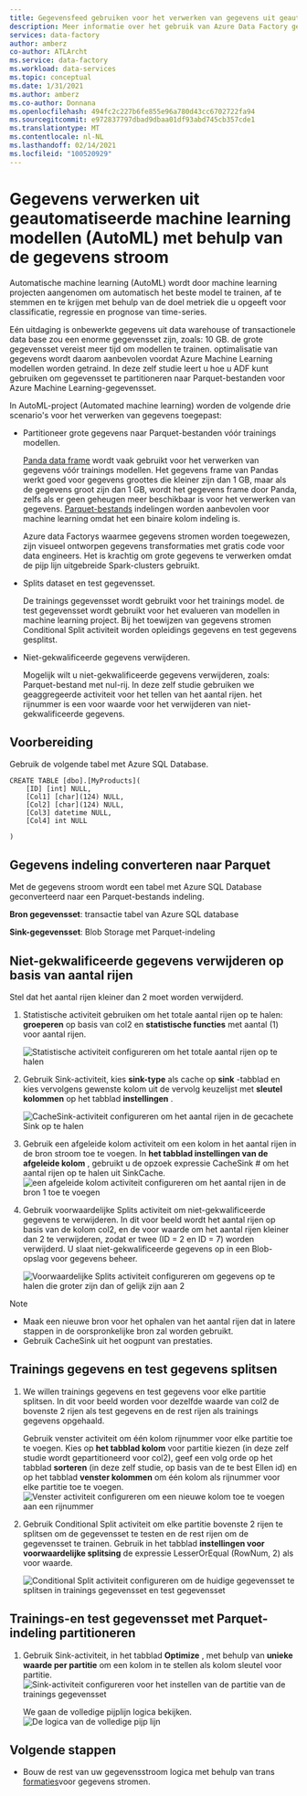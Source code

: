 ```yaml
---
title: Gegevensfeed gebruiken voor het verwerken van gegevens uit geautomatiseerde machine learning modellen (AutoML)
description: Meer informatie over het gebruik van Azure Data Factory gegevens stromen voor het verwerken van gegevens uit geautomatiseerd machine learning modellen (AutoML).
services: data-factory
author: amberz
co-author: ATLArcht
ms.service: data-factory
ms.workload: data-services
ms.topic: conceptual
ms.date: 1/31/2021
ms.author: amberz
ms.co-author: Donnana
ms.openlocfilehash: 494fc2c227b6fe855e96a780d43cc6702722fa94
ms.sourcegitcommit: e972837797dbad9dbaa01df93abd745cb357cde1
ms.translationtype: MT
ms.contentlocale: nl-NL
ms.lasthandoff: 02/14/2021
ms.locfileid: "100520929"
---
```

# <a name="process-data-from-automated-machine-learningautoml-models-using-data-flow"></a>Gegevens verwerken uit geautomatiseerde machine learning modellen (AutoML) met behulp van de gegevens stroom

Automatische machine learning (AutoML) wordt door machine learning projecten aangenomen om automatisch het beste model te trainen, af te stemmen en te krijgen met behulp van de doel metriek die u opgeeft voor classificatie, regressie en prognose van time-series. 

Eén uitdaging is onbewerkte gegevens uit data warehouse of transactionele data base zou een enorme gegevensset zijn, zoals: 10 GB. de grote gegevensset vereist meer tijd om modellen te trainen. optimalisatie van gegevens wordt daarom aanbevolen voordat Azure Machine Learning modellen worden getraind. In deze zelf studie leert u hoe u ADF kunt gebruiken om gegevensset te partitioneren naar Parquet-bestanden voor Azure Machine Learning-gegevensset. 

In AutoML-project (Automated machine learning) worden de volgende drie scenario's voor het verwerken van gegevens toegepast:

* Partitioneer grote gegevens naar Parquet-bestanden vóór trainings modellen. 

     [Panda data frame](https://pandas.pydata.org/pandas-docs/stable/getting_started/overview.html) wordt vaak gebruikt voor het verwerken van gegevens vóór trainings modellen. Het gegevens frame van Pandas werkt goed voor gegevens groottes die kleiner zijn dan 1 GB, maar als de gegevens groot zijn dan 1 GB, wordt het gegevens frame door Panda, zelfs als er geen geheugen meer beschikbaar is voor het verwerken van gegevens. [Parquet-bestands](https://parquet.apache.org/) indelingen worden aanbevolen voor machine learning omdat het een binaire kolom indeling is.
    
    Azure data Factorys waarmee gegevens stromen worden toegewezen, zijn visueel ontworpen gegevens transformaties met gratis code voor data engineers. Het is krachtig om grote gegevens te verwerken omdat de pijp lijn uitgebreide Spark-clusters gebruikt.

* Splits dataset en test gegevensset.
    
    De trainings gegevensset wordt gebruikt voor het trainings model. de test gegevensset wordt gebruikt voor het evalueren van modellen in machine learning project. Bij het toewijzen van gegevens stromen Conditional Split activiteit worden opleidings gegevens en test gegevens gesplitst. 

* Niet-gekwalificeerde gegevens verwijderen.

    Mogelijk wilt u niet-gekwalificeerde gegevens verwijderen, zoals: Parquet-bestand met nul-rij. In deze zelf studie gebruiken we geaggregeerde activiteit voor het tellen van het aantal rijen. het rijnummer is een voor waarde voor het verwijderen van niet-gekwalificeerde gegevens. 


## <a name="preparation"></a>Voorbereiding
Gebruik de volgende tabel met Azure SQL Database. 
```
CREATE TABLE [dbo].[MyProducts](
    [ID] [int] NULL,
    [Col1] [char](124) NULL,
    [Col2] [char](124) NULL,
    [Col3] datetime NULL,
    [Col4] int NULL

) 

```

## <a name="convert-data-format-to-parquet"></a>Gegevens indeling converteren naar Parquet

Met de gegevens stroom wordt een tabel met Azure SQL Database geconverteerd naar een Parquet-bestands indeling. 

**Bron gegevensset**: transactie tabel van Azure SQL database

**Sink-gegevensset**: Blob Storage met Parquet-indeling


## <a name="remove-unqualified-data-based-on-row-count"></a>Niet-gekwalificeerde gegevens verwijderen op basis van aantal rijen

Stel dat het aantal rijen kleiner dan 2 moet worden verwijderd. 

1. Statistische activiteit gebruiken om het totale aantal rijen op te halen: **groeperen** op basis van col2 en **statistische functies** met aantal (1) voor aantal rijen. 

    ![Statistische activiteit configureren om het totale aantal rijen op te halen](./media/scenario-dataflow-process-data-aml-models/aggregate-activity-addrowcount.png)

1. Gebruik Sink-activiteit, kies **sink-type** als cache op **sink** -tabblad en kies vervolgens gewenste kolom uit de vervolg keuzelijst met **sleutel kolommen** op het tabblad **instellingen** . 

    ![CacheSink-activiteit configureren om het aantal rijen in de gecachete Sink op te halen](./media/scenario-dataflow-process-data-aml-models/cachesink-activity-addrowcount.png)

1. Gebruik een afgeleide kolom activiteit om een kolom in het aantal rijen in de bron stroom toe te voegen. In **het tabblad instellingen van de afgeleide kolom** , gebruikt u de opzoek expressie CacheSink # om het aantal rijen op te halen uit SinkCache.
    ![een afgeleide kolom activiteit configureren om het aantal rijen in de bron 1 toe te voegen](./media/scenario-dataflow-process-data-aml-models/derived-column-activity-rowcount-source-1.png)

1. Gebruik voorwaardelijke Splits activiteit om niet-gekwalificeerde gegevens te verwijderen. In dit voor beeld wordt het aantal rijen op basis van de kolom col2, en de voor waarde om het aantal rijen kleiner dan 2 te verwijderen, zodat er twee (ID = 2 en ID = 7) worden verwijderd. U slaat niet-gekwalificeerde gegevens op in een Blob-opslag voor gegevens beheer. 

    ![Voorwaardelijke Splits activiteit configureren om gegevens op te halen die groter zijn dan of gelijk zijn aan 2](./media/scenario-dataflow-process-data-aml-models/conditionalsplit-greater-or-equal-than-2.png)

> [!NOTE]
>    *    Maak een nieuwe bron voor het ophalen van het aantal rijen dat in latere stappen in de oorspronkelijke bron zal worden gebruikt. 
>    *    Gebruik CacheSink uit het oogpunt van prestaties. 

## <a name="split-training-data-and-test-data"></a>Trainings gegevens en test gegevens splitsen 

1. We willen trainings gegevens en test gegevens voor elke partitie splitsen. In dit voor beeld worden voor dezelfde waarde van col2 de bovenste 2 rijen als test gegevens en de rest rijen als trainings gegevens opgehaald. 

    Gebruik venster activiteit om één kolom rijnummer voor elke partitie toe te voegen. Kies op **het tabblad kolom** voor partitie kiezen (in deze zelf studie wordt gepartitioneerd voor col2), geef een volg orde op het tabblad **sorteren** (in deze zelf studie, op basis van de te best Ellen id) en op het tabblad **venster kolommen** om één kolom als rijnummer voor elke partitie toe te voegen. 
    ![Venster activiteit configureren om een nieuwe kolom toe te voegen aan een rijnummer](./media/scenario-dataflow-process-data-aml-models/window-activity-add-row-number.png)

1. Gebruik Conditional Split activiteit om elke partitie bovenste 2 rijen te splitsen om de gegevensset te testen en de rest rijen om de gegevensset te trainen. Gebruik in het tabblad **instellingen voor voorwaardelijke splitsing** de expressie LesserOrEqual (RowNum, 2) als voor waarde. 

    ![Conditional Split activiteit configureren om de huidige gegevensset te splitsen in trainings gegevensset en test gegevensset](./media/scenario-dataflow-process-data-aml-models/split-training-dataset-test-dataset.png)

## <a name="partition-training-dataset-and-test-dataset-with-parquet-format"></a>Trainings-en test gegevensset met Parquet-indeling partitioneren

1. Gebruik Sink-activiteit, in het tabblad **Optimize** , met behulp van **unieke waarde per partitie** om een kolom in te stellen als kolom sleutel voor partitie. 
    ![Sink-activiteit configureren voor het instellen van de partitie van de trainings gegevensset](./media/scenario-dataflow-process-data-aml-models/partition-training-dataset-sink.png)

    We gaan de volledige pijplijn logica bekijken.
    ![De logica van de volledige pijp lijn](./media/scenario-dataflow-process-data-aml-models/entire-pipeline.png)


## <a name="next-steps"></a>Volgende stappen

* Bouw de rest van uw gegevensstroom logica met behulp van trans [formaties](concepts-data-flow-overview.md)voor gegevens stromen.
